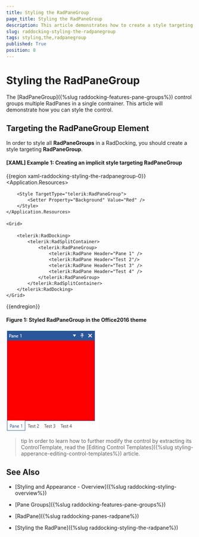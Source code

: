 ```yaml
---
title: Styling the RadPaneGroup
page_title: Styling the RadPaneGroup
description: This article demonstrates how to create a style targeting RadPaneGroup.
slug: raddocking-styling-the-radpanegroup
tags: styling,the,radpanegroup
published: True
position: 8
---
```


# Styling the RadPaneGroup

The [RadPaneGroup]({%slug raddocking-features-pane-groups%}) control groups multiple RadPanes in a single contrainer. This article will demonstrate how you can style the control.

## Targeting the RadPaneGroup Element

In order to style all __RadPaneGroups__ in a RadDocking, you should create a style targeting __RadPaneGroup__.

#### __[XAML] Example 1: Creating an implicit style targeting RadPaneGroup__

{{region xaml-raddocking-styling-the-radpanegroup-0}}
    <Application.Resources>
        <!-- If you are using the NoXaml binaries, you will have to base the style on the default one for the theme like so: 
        <Style TargetType="telerik:RadPaneGroup" BasedOn="{StaticResource RadPaneGroupStyle}">-->

        <Style TargetType="telerik:RadPaneGroup">
            <Setter Property="Background" Value="Red" />
        </Style>
    </Application.Resources>

    <Grid>
        
        <telerik:RadDocking>
            <telerik:RadSplitContainer>
                <telerik:RadPaneGroup>
                    <telerik:RadPane Header="Pane 1" />
                    <telerik:RadPane Header="Test 2"/>
                    <telerik:RadPane Header="Test 3" />
                    <telerik:RadPane Header="Test 4" />
                </telerik:RadPaneGroup>
            </telerik:RadSplitContainer>
        </telerik:RadDocking>
    </Grid>
{{endregion}}

#### __Figure 1: Styled RadPaneGroup in the Office2016 theme__
![Styled RadPaneGroup in the Office2016 theme](images/RadDocking_RadPaneGroup_Styling.png)

>tip In order to learn how to further modify the control by extracting its ControlTemplate, read the [Editing Control Templates]({%slug styling-apperance-editing-control-templates%}) article.

## See Also

 * [Styling and Appearance - Overview]({%slug raddocking-styling-overview%})

 * [Pane Groups]({%slug raddocking-features-pane-groups%})

 * [RadPane]({%slug raddocking-panes-radpane%})

 * [Styling the RadPane]({%slug raddocking-styling-the-radpane%})